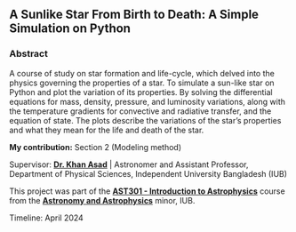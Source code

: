 ## A Sunlike Star From Birth to Death: A Simple Simulation on Python 

### Abstract
A course of study on star formation and life-cycle, which delved into the physics governing the properties of a star. To simulate a sun-like star on Python and plot the variation of its properties. By solving the differential equations for mass, density, pressure, and luminosity variations, along with the temperature gradients for convective and radiative transfer, and the equation of state. The plots describe the variations of the star’s properties and what they mean for the life and death of the star.

**My contribution:** Section 2 (Modeling method)

Supervisor: [**Dr. Khan Asad**](https://coalab.space/people/asad/) | Astronomer and Assistant Professor, Department of Physical Sciences, Independent University Bangladesh (IUB)

This project was part of the [**AST301 - Introduction to Astrophysics**](https://cassa.site/abekta/courses/ast301) course from the [**Astronomy and Astrophysics**](https://cassa.site/minor/) minor, IUB.

Timeline: April 2024
